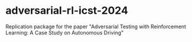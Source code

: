 # adversarial-rl-icst-2024
Replication package for the paper "Adversarial Testing with Reinforcement Learning: A Case Study on Autonomous Driving"
